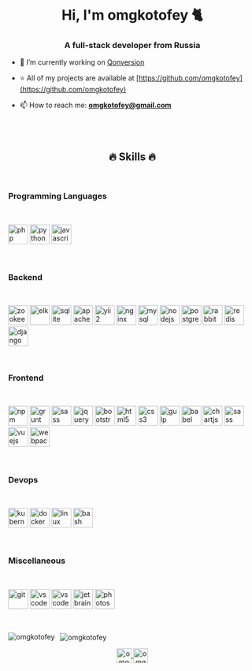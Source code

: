 <h1 align="center">Hi, I'm omgkotofey 🐈</h1>
<h3 align="center">A full-stack developer from Russia</h3>

- 🚀 I’m currently working on [Qonversion](http://qonversion.io/)

- ⭐ All of my projects are available at [https://github.com/omgkotofey](https://github.com/omgkotofey)

- 📫 How to reach me: **omgkotofey@gmail.com**
<br>
<br>
<h2 align="center">🔥 Skills 🔥</h2>
<br>
<h3>Programming Languages</h4>
<br>
<p align="left">
	<img src="https://devicons.github.io/devicon/devicon.git/icons/php/php-original.svg" alt="php" width="40" height="40" /> 
	<img src="https://devicons.github.io/devicon/devicon.git/icons/python/python-original.svg" alt="python" width="40" height="40" /> 
	<img src="https://devicons.github.io/devicon/devicon.git/icons/javascript/javascript-original.svg" alt="javascript" width="40" height="40" /> 
</p>
<br>
<h3>Backend</h3>
<br>
<p align="left">
	<img src="https://www.vectorlogo.zone/logos/apache_zookeeper/apache_zookeeper-icon.svg" alt="zookeeper" width="40" height="40" />
	<img src="https://www.vectorlogo.zone/logos/elastic/elastic-icon.svg" alt="elk" width="40" height="40" />
	<img src="https://www.vectorlogo.zone/logos/sqlite/sqlite-ar21.svg" alt="sqlite" width="40" height="40" />
	<img src="https://www.vectorlogo.zone/logos/apache/apache-ar21.svg" alt="apache" width="40" height="40" />
	<img src="https://www.vectorlogo.zone/logos/yiiframework/yiiframework-icon.svg" alt="yii2" width="40" height="40" />
	<img src="https://devicons.github.io/devicon/devicon.git/icons/nginx/nginx-original.svg" alt="nginx" width="40" height="40" />
	<img src="https://devicons.github.io/devicon/devicon.git/icons/mysql/mysql-original-wordmark.svg" alt="mysql" width="40" height="40" /> 
	<img src="https://devicons.github.io/devicon/devicon.git/icons/nodejs/nodejs-original-wordmark.svg" alt="nodejs" width="40" height="40" /> 
	<img src="https://devicons.github.io/devicon/devicon.git/icons/postgresql/postgresql-original-wordmark.svg" alt="postgresql" width="40" height="40" /> 
	<img src="https://www.vectorlogo.zone/logos/rabbitmq/rabbitmq-icon.svg" alt="rabbitMQ" width="40" height="40" /> 
	<img src="https://devicons.github.io/devicon/devicon.git/icons/redis/redis-original-wordmark.svg" alt="redis" width="40" height="40" />
	<img src="https://devicons.github.io/devicon/devicon.git/icons/django/django-original.svg" alt="django" width="40" height="40" />  
</p>
<br>
<h3>Frontend</h3>
<br>
<p align="left">
	<img src="https://www.vectorlogo.zone/logos/npmjs/npmjs-ar21.svg" alt="npm" width="40" height="40" />
	<img src="https://www.vectorlogo.zone/logos/gruntjs/gruntjs-icon.svg" alt="grunt" width="40" height="40" />
	<img src="https://www.vectorlogo.zone/logos/sass-lang/sass-lang-icon.svg" alt="sass" width="40" height="40" />
	<img src="https://www.vectorlogo.zone/logos/jquery/jquery-vertical.svg" alt="jquery" width="40" height="40" />
	<img src="https://devicons.github.io/devicon/devicon.git/icons/bootstrap/bootstrap-plain.svg" alt="bootstrap" width="40" height="40" />
	<img src="https://devicons.github.io/devicon/devicon.git/icons/html5/html5-original-wordmark.svg" alt="html5" width="40" height="40" /> 
	<img src="https://devicons.github.io/devicon/devicon.git/icons/css3/css3-original-wordmark.svg" alt="css3" width="40" height="40" /> 
	<img src="https://devicons.github.io/devicon/devicon.git/icons/gulp/gulp-plain.svg" alt="gulp" width="40" height="40" /> 
	<img src="https://www.vectorlogo.zone/logos/babeljs/babeljs-icon.svg" alt="babel" width="40" height="40" />
	<img src="https://www.chartjs.org/media/logo-title.svg" alt="chartjs" width="40" height="40" /> 
	<img src="https://devicons.github.io/devicon/devicon.git/icons/sass/sass-original.svg" alt="sass" width="40" height="40" /> 
	<img src="https://devicons.github.io/devicon/devicon.git/icons/vuejs/vuejs-original-wordmark.svg" alt="vuejs" width="40" height="40" /> 
	<img src="https://devicons.github.io/devicon/devicon.git/icons/webpack/webpack-original.svg" alt="webpack" width="40" height="40" />
</p>
<br>
<h3>Devops</h3>
<br>
<p align="left">
	<img src="https://www.vectorlogo.zone/logos/kubernetes/kubernetes-icon.svg" alt="kubernetes" width="40" height="40" /> 
	<img src="https://devicons.github.io/devicon/devicon.git/icons/docker/docker-original-wordmark.svg" alt="docker" width="40" height="40" /> 
	<img src="https://devicons.github.io/devicon/devicon.git/icons/linux/linux-original.svg" alt="linux" width="40" height="40" /> 
	<img src="https://www.vectorlogo.zone/logos/gnu_bash/gnu_bash-icon.svg" alt="bash" width="40" height="40" /> 
</p>
<br>
<h3>Miscellaneous</h3>
<br>
<p align="left">
	<img src="https://www.vectorlogo.zone/logos/git-scm/git-scm-icon.svg" alt="git" width="40" height="40" />
	<img src="https://www.vectorlogo.zone/logos/ubuntu/ubuntu-icon.svg" alt="vscode" width="40" height="40" />
	<img src="https://www.vectorlogo.zone/logos/visualstudio_code/visualstudio_code-icon.svg" alt="vscode" width="40" height="40" />
	<img src="https://www.vectorlogo.zone/logos/jetbrains/jetbrains-icon.svg" alt="jetbrains" width="40" height="40" />
	<img src="https://devicons.github.io/devicon/devicon.git/icons/photoshop/photoshop-plain.svg" alt="photoshop" width="40" height="40" />
</p>
<br>
<p>
	<img align="left" src="https://github-readme-stats.vercel.app/api/top-langs/?username=omgkotofey&layout=compact&hide=html&theme=tokyonight " alt="omgkotofey" /></p>

<p>&nbsp;
	<img align="center" src="https://github-readme-stats.vercel.app/api?username=omgkotofey&show_icons=true&theme=tokyonight " alt="omgkotofey" />
</p>
<p align="center">
	<a href="https://codepen.io/omgkotofey" target="blank">
		<img align="center" src="https://cdn.jsdelivr.net/npm/simple-icons@3.0.1/icons/codepen.svg" alt="omgkotofey" height="30" width="30" />
	</a>
	<a href="https://twitter.com/omgkotofey" target="blank">
		<img align="center" src="https://cdn.jsdelivr.net/npm/simple-icons@3.0.1/icons/twitter.svg" alt="omgkotofey" height="30" width="30" />
	</a>
</p>